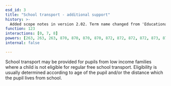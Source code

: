 ```yaml
---
esd_id: 3
title: "School transport - additional support"
history: >-
  Added scope notes in version 2.02. Term name changed from 'Educational awards and benefits - home to school travel support' to 'Education - grants - home to school travel support' in version 3.00.  Name and scope notes updated in version 3.01 to include 17-19 year olds in further education.  Term name changed from 'Education - grants - home to education establishment travel support' to 'Education - grants - home to school travel support'  and scope notes updated in version 3.02. Scope notes updated in version 3.09.  Term name changed to 'School transport - additional support' in version 4.00
function: 123
interactions: [0, 7, 8]
powers: [263, 263, 263, 870, 870, 870, 870, 872, 872, 872, 872, 873, 873, 873, 873, 874, 874, 874, 874, 875, 875, 875, 875, 881, 881, 881, 884, 884, 884, 884, 898, 898, 898]
internal: false

---
```


School transport may be provided for pupils from low income families where a child is not eligible for regular free school transport.  Eligibility is usually determined according to age of the pupil and/or the distance which the pupil lives from school.

